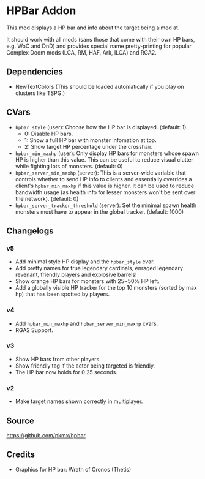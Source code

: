 # HPBar Addon

This mod displays a HP bar and info about the target being aimed at.

It should work with all mods (sans those that come with their own HP bars, e.g. WoC and DnD) and provides special name pretty-printing for popular Complex Doom mods (LCA, RM, HAF, Ark, ILCA) and RGA2.

## Dependencies

* NewTextColors (This should be loaded automatically if you play on clusters like TSPG.)

## CVars

* `hpbar_style` (user): Choose how the HP bar is displayed. (default: 1)
  * 0: Disable HP bars.
  * 1: Show a full HP bar with monster infomation at top.
  * 2: Show target HP percentage under the crosshair.
* `hpbar_min_maxhp` (user): Only display HP bars for monsters whose spawn HP is higher than this value. This can be useful to reduce visual clutter while fighting lots of monsters. (default: 0)
* `hpbar_server_min_maxhp` (server): This is a server-wide variable that controls whether to send HP info to clients and essentially overrides a client's `hpbar_min_maxhp` if this value is higher. It can be used to reduce bandwidth usage (as health info for lesser monsters won't be sent over the network). (default: 0)
* `hpbar_server_tracker_threshold` (server): Set the minimal spawn health monsters must have to appear in the global tracker. (default: 1000)

## Changelogs

### v5
* Add minimal style HP display and the `hpbar_style` cvar.
* Add pretty names for true legendary cardinals, enraged legendary revenant, friendly players and explosive barrels!
* Show orange HP bars for monsters with 25~50% HP left.
* Add a globally visible HP tracker for the top 10 monsters (sorted by max hp) that has been spotted by players.

### v4
* Add `hpbar_min_maxhp` and `hpbar_server_min_maxhp` cvars.
* RGA2 Support.

### v3
* Show HP bars from other players.
* Show friendly tag if the actor being targeted is friendly.
* The HP bar now holds for 0.25 seconds.

### v2
* Make target names shown correctly in multiplayer.

## Source

https://github.com/pkmx/hpbar

## Credits

* Graphics for HP bar: Wrath of Cronos (Thetis)
